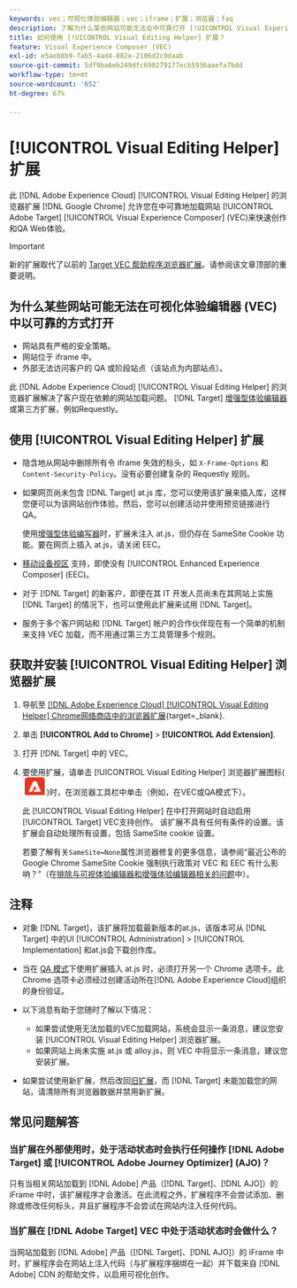 ```yaml
---
keywords: vec；可视化体验编辑器；vec；iframe；扩展；浏览器；faq
description: 了解为什么某些网站可能无法在中可靠打开 [!UICONTROL Visual Experience Composer] (VEC)。 此 [!UICONTROL Visual Editing Helper] 通过浏览器扩展，您可以在VEC中以可靠的方式加载网站。
title: 如何使用 [!UICONTROL Visual Editing Helper] 扩展？
feature: Visual Experience Composer (VEC)
exl-id: e5aeb8b9-fab5-4ad4-882e-2106d2c9daab
source-git-commit: 5df9ba6eb249dfc690279177ecb5936aaefa7bdd
workflow-type: tm+mt
source-wordcount: '652'
ht-degree: 67%

---
```


# [!UICONTROL Visual Editing Helper] 扩展

此 [!DNL Adobe Experience Cloud] [!UICONTROL Visual Editing Helper] 的浏览器扩展 [!DNL Google Chrome] 允许您在中可靠地加载网站 [!UICONTROL Adobe Target] [!UICONTROL Visual Experience Composer] (VEC)来快速创作和QA Web体验。

>[!IMPORTANT]
>
>新的扩展取代了以前的 [Target VEC 帮助程序浏览器扩展](/help/main/c-experiences/c-visual-experience-composer/r-troubleshoot-composer/vec-helper-browser-extension.md)。请参阅该文章顶部的重要说明。

## 为什么某些网站可能无法在可视化体验编辑器 (VEC) 中以可靠的方式打开

* 网站具有严格的安全策略。
* 网站位于 iframe 中。
* 外部无法访问客户的 QA 或阶段站点（该站点为内部站点）。

此 [!DNL Adobe Experience Cloud] [!UICONTROL Visual Editing Helper] 的浏览器扩展解决了客户现在依赖的网站加载问题。 [!DNL Target] [增强型体验编辑器](/help/main/administrating-target/visual-experience-composer-set-up.md#eec) 或第三方扩展，例如Requestly。

## 使用 [!UICONTROL Visual Editing Helper] 扩展

* 隐含地从网站中删除所有令 iframe 失效的标头，如 `X-Frame-Options` 和 `Content-Security-Policy`。没有必要创建复杂的 Requestly 规则。
* 如果网页尚未包含 [!DNL Target] at.js 库，您可以使用该扩展来插入库，这样您便可以为该网站创作体验。然后，您可以创建活动并使用预览链接进行 QA。

  使用[增强型体验编写器](/help/main/administrating-target/visual-experience-composer-set-up.md#eec)时，扩展未注入 at.js，但仍存在 SameSite Cookie 功能。要在网页上插入 at.js，请关闭 EEC。

* [移动设备视区](/help/main/c-experiences/c-visual-experience-composer/mobile-viewports.md) 支持，即使没有 [!UICONTROL Enhanced Experience Composer] (EEC)。
* 对于 [!DNL Target] 的新客户，即便在其 IT 开发人员尚未在其网站上实施 [!DNL Target] 的情况下，也可以使用此扩展来试用 [!DNL Target]。
* 服务于多个客户网站和 [!DNL Target] 帐户的合作伙伴现在有一个简单的机制来支持 VEC 加载，而不用通过第三方工具管理多个规则。

## 获取并安装 [!UICONTROL Visual Editing Helper] 浏览器扩展

1. 导航至 [[!DNL Adobe Experience Cloud] [!UICONTROL Visual Editing Helper] Chrome网络商店中的浏览器扩展](https://chrome.google.com/webstore/detail/adobe-experience-cloud-vi/kgmjjkfjacffaebgpkpcllakjifppnca){target=_blank}.
1. 单击 **[!UICONTROL Add to Chrome]** > **[!UICONTROL Add Extension]**.
1. 打开 [!DNL Target] 中的 VEC。
1. 要使用扩展，请单击 [!UICONTROL Visual Editing Helper] 浏览器扩展图标( ![“可视化编辑扩展”图标](/help/main/c-experiences/c-visual-experience-composer/r-troubleshoot-composer/assets/visual-editing-helper.png) )时，在浏览器工具栏中单击（例如，在VEC或QA模式下）。

   此 [!UICONTROL Visual Editing Helper] 在中打开网站时自动启用 [!UICONTROL Target] VEC支持创作。 该扩展不具有任何有条件的设置。该扩展会自动处理所有设置，包括 SameSite cookie 设置。

   若要了解有关`SameSite=None`属性浏览器修复的更多信息，请参阅“最近公布的 Google Chrome SameSite Cookie 强制执行政策对 VEC 和 EEC 有什么影响？”（在[排除与可视体验编辑器和增强体验编辑器相关的问题](/help/main/c-experiences/c-visual-experience-composer/r-troubleshoot-composer/issues-related-to-the-visual-experience-composer-vec-and-enhanced-experience-composer-eec.md)中）。

## 注释

* 对象 [!DNL Target]，该扩展将加载最新版本的at.js，该版本可从 [!DNL Target] 中的UI [!UICONTROL Administration] > [!UICONTROL Implementation] 和at.js会下载创作库。
* 当在 [QA 模式](/help/main/c-activities/c-activity-qa/activity-qa.md)下使用扩展插入 at.js 时，必须打开另一个 Chrome 选项卡。此 Chrome 选项卡必须经过创建活动所在[!DNL Adobe Experience Cloud]组织的身份验证。
* 以下消息有助于您随时了解以下情况：

   * 如果尝试使用无法加载的VEC加载网站，系统会显示一条消息，建议您安装 [!UICONTROL Visual Editing Helper] 浏览器扩展。
   * 如果网站上尚未实施 at.js 或 alloy.js，则 VEC 中将显示一条消息，建议您安装扩展。
* 如果尝试使用新扩展，然后改回[旧扩展](/help/main/c-experiences/c-visual-experience-composer/r-troubleshoot-composer/vec-helper-browser-extension.md)，而 [!DNL Target] 未能加载您的网站，请清除所有浏览器数据并禁用新扩展。

## 常见问题解答

### 当扩展在外部使用时，处于活动状态时会执行任何操作 [!DNL Adobe Target] 或 [!UICONTROL Adobe Journey Optimizer] (AJO)？

只有当相关网站加载到 [!DNL Adobe] 产品（[!DNL Target]、[!DNL AJO]）的 iFrame 中时，该扩展程序才会激活。在此流程之外，扩展程序不会尝试添加、删除或修改任何标头，并且扩展程序不会尝试在网站内注入任何代码。

### 当扩展在 [!DNL Adobe Target] VEC 中处于活动状态时会做什么？

当网站加载到 [!DNL Adobe] 产品（[!DNL Target]、[!DNL AJO]）的 iFrame 中时，扩展程序会在网站上注入代码（与扩展程序捆绑在一起）并下载来自 [!DNL Adobe] CDN 的帮助文件，以启用可视化创作。
